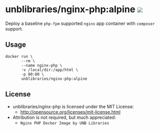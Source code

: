 # unblibraries/nginx-php:alpine [![](https://badge.imagelayers.io/unblibraries/nginx-php:alpine.svg)](https://imagelayers.io/?images=unblibraries/nginx-php:alpine 'Get your own badge on imagelayers.io')

Deploy a baseline ```php-fpm``` supported ```nginx``` app container with ```composer``` support.

## Usage
```
docker run \
       --rm \
       --name nginx-php \
       -v /local/dir:/app/html \
       -p 80:80 \
       unblibraries/nginx-php:alpine
```

## License
- unblibraries/nginx-php is licensed under the MIT License:
  - http://opensource.org/licenses/mit-license.html
- Attribution is not required, but much appreciated:
  - `Nginx PHP Docker Image by UNB Libraries`
